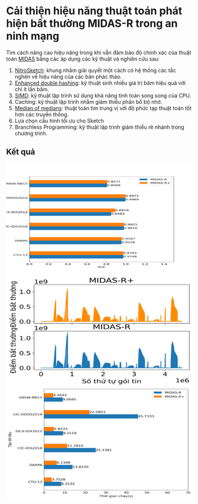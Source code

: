 # Cải thiện hiệu năng thuật toán phát hiện bất thường MIDAS-R trong an ninh mạng


Tìm cách nâng cao hiệu năng trong khi vẫn đảm bảo độ chính xác của thuật toán [MIDAS](https://github.com/Stream-AD/MIDAS) bằng các áp dụng các kỹ thuật và nghiên cứu sau:
1. [NitroSketch](https://dl.acm.org/doi/10.1145/3341302.3342076): khung nhằm giải quyết một cách có hệ thống các tắc nghẽn về hiệu năng của các bản phác thảo.
2. [Enhanced double hashing](http://peterd.org/pcd-diss.pdf): kỹ thuật sinh nhiều giá trị băm hiệu quả với chỉ ít lần băm.
3. [SIMD](https://en.wikipedia.org/wiki/Single_instruction,_multiple_data): kỹ thuật lập trình sử dụng khả năng tính toán song song của CPU.
4. Caching: kỹ thuật lập trình nhằm giảm thiểu phân bổ bộ nhớ.
5. [Median of medians](https://en.wikipedia.org/wiki/Median_of_medians#:~:text=In%20computer%20science%2C%20the%20median,approximate%20median%20in%20linear%20time.): thuật toán tìm trung vị với độ phức tạp thuật toán tốt hơn các truyền thống.
6. Lựa chọn cấu hình tối ưu cho Sketch
7. Branchless Programming: kỹ thuật lập trình giảm thiểu rẽ nhánh trong chương trình.

## Kết quả

<img src="viz_auc.png" width="600" height="300">
<img src="viz_score.png" width="600" height="300">
<img src="viz_time.png" width="600" height="300">

